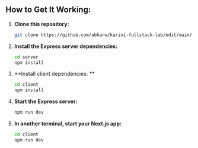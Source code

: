 ## How to Get It Working:

1. **Clone this repository:**
   ```bash
   git clone https://github.com/abharw/karini-fullstack-lab/edit/main/README.md
   ```

2. **Install the Express server dependencies:**
   ```bash
   cd server
   npm install
   ```
   
3. **Install client dependencies: **
   ```bash
   cd client
   npm install
   ```
4. **Start the Express server:**
   ```bash
   npm run dev
   ```

5. **In another terminal, start your Next.js app:**
   ```bash
   cd client
   npm run dev
   ```
